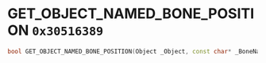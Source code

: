 # GET_OBJECT_NAMED_BONE_POSITION `0x30516389`

```cpp
bool GET_OBJECT_NAMED_BONE_POSITION(Object _Object, const char* _BoneName, Vector3* _Position);
```
